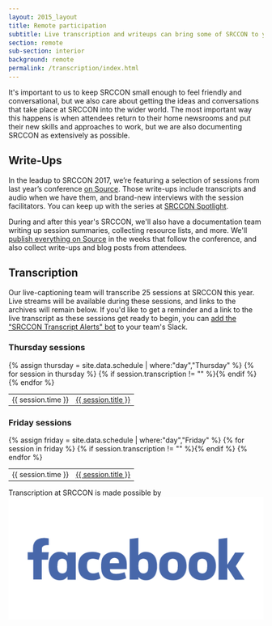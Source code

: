```yaml
---
layout: 2015_layout
title: Remote participation
subtitle: Live transcription and writeups can bring some of SRCCON to you.
section: remote
sub-section: interior
background: remote
permalink: /transcription/index.html
---
```


It's important to us to keep SRCCON small enough to feel friendly and conversational, but we also care about getting the ideas and conversations that take place at SRCCON into the wider world. The most important way this happens is when attendees return to their home newsrooms and put their new skills and approaches to work, but we are also documenting SRCCON as extensively as possible.

## Write-Ups

In the leadup to SRCCON 2017, we’re featuring a selection of sessions from last year’s conference [on Source](https://source.opennews.org/articles/tags/srccon-spotlight/). Those write-ups include transcripts and audio when we have them, and brand-new interviews with the session facilitators. You can keep up with the series at [SRCCON Spotlight](https://source.opennews.org/articles/tags/srccon-spotlight/).

During and after this year's SRCCON, we'll also have a documentation team writing up session summaries, collecting resource lists, and more. We'll [publish everything on Source](https://source.opennews.org) in the weeks that follow the conference, and also collect write-ups and blog posts from attendees.


## Transcription

Our live-captioning team will transcribe 25 sessions at SRCCON this year. Live streams will be available during these sessions, and links to the archives will remain below. If you'd like to get a reminder and a link to the live transcript as these sessions get ready to begin, you can [add the "SRCCON Transcript Alerts" bot](/slackbot/) to your team's Slack.

<div>
    <h3>Thursday sessions</h3>
    <table>{% assign thursday = site.data.schedule | where:"day","Thursday" %}
{% for session in thursday %}
        {% if session.transcription != "" %}<tr><td>{{ session.time }}</td><td><a href="http://srccon.aloft.nu/2017-{{ session.id }}">{{ session.title }}</a></td></tr>{% endif %}
{% endfor %}
    </table>
</div>

<div>
    <h3>Friday sessions</h3>
    <table>{% assign friday = site.data.schedule | where:"day","Friday" %}
{% for session in friday %}
        {% if session.transcription != "" %}<tr><td>{{ session.time }}</td><td><a href="http://srccon.aloft.nu/2017-{{ session.id }}">{{ session.title }}</a></td></tr>{% endif %}
{% endfor %}
    </table>
</div>

<div id="sponsortag">
    <span>Transcription at SRCCON is made possible by</span> <a href="http://www.facebook.com/"><img src="/media/img/partners/2017/facebook-logo.png" class="" alt="Facebook"></a>
</div>
